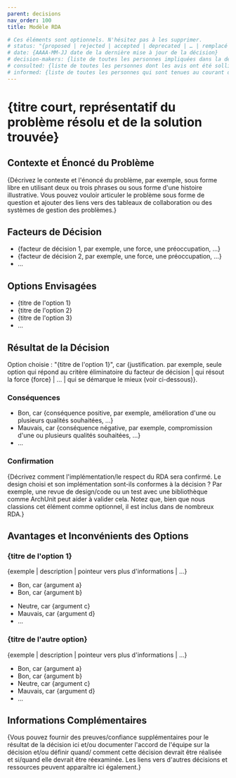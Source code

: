 ```yaml
---
parent: decisions
nav_order: 100
title: Modèle RDA

# Ces éléments sont optionnels. N'hésitez pas à les supprimer.
# status: "{proposed | rejected | accepted | deprecated | … | remplacé par RDA-0123"
# date: {AAAA-MM-JJ date de la dernière mise à jour de la décision}
# decision-makers: {liste de toutes les personnes impliquées dans la décision}
# consulted: {liste de toutes les personnes dont les avis ont été sollicités (généralement des experts en la matière) ; et avec lesquelles il y a une communication bidirectionnelle}
# informed: {liste de toutes les personnes qui sont tenues au courant de l'avancement ; et avec lesquelles il y a une communication unidirectionnelle}
---
```

<!-- nous devons désactiver MD025, car nous utilisons un titre différent "Modèle RDA" dans la page d'accueil (voir ci-dessus) que ce qui est prévu dans le modèle -->
<!-- markdownlint-disable-next-line MD025 -->
# {titre court, représentatif du problème résolu et de la solution trouvée}

## Contexte et Énoncé du Problème

{Décrivez le contexte et l'énoncé du problème, par exemple, sous forme libre en utilisant deux ou trois phrases ou sous forme d'une histoire illustrative. Vous pouvez vouloir articuler le problème sous forme de question et ajouter des liens vers des tableaux de collaboration ou des systèmes de gestion des problèmes.}

<!-- Cet élément est optionnel. N'hésitez pas à le supprimer. -->
## Facteurs de Décision

* {facteur de décision 1, par exemple, une force, une préoccupation, …}
* {facteur de décision 2, par exemple, une force, une préoccupation, …}
* … <!-- nombre de facteurs peut varier -->

## Options Envisagées

* {titre de l'option 1}
* {titre de l'option 2}
* {titre de l'option 3}
* … <!-- nombre d'options peut varier -->

## Résultat de la Décision

Option choisie : "{titre de l'option 1}", car {justification. par exemple, seule option qui répond au critère éliminatoire du facteur de décision | qui résout la force {force} | … | qui se démarque le mieux (voir ci-dessous)}.

<!-- Cet élément est optionnel. N'hésitez pas à le supprimer. -->
### Conséquences

* Bon, car {conséquence positive, par exemple, amélioration d'une ou plusieurs qualités souhaitées, …}
* Mauvais, car {conséquence négative, par exemple, compromission d'une ou plusieurs qualités souhaitées, …}
* … <!-- nombre de conséquences peut varier -->

<!-- Cet élément est optionnel. N'hésitez pas à le supprimer. -->
### Confirmation

{Décrivez comment l'implémentation/le respect du RDA sera confirmé. Le design choisi et son implémentation sont-ils conformes à la décision ? Par exemple, une revue de design/code ou un test avec une bibliothèque comme ArchUnit peut aider à valider cela. Notez que, bien que nous classions cet élément comme optionnel, il est inclus dans de nombreux RDA.}

<!-- Cet élément est optionnel. N'hésitez pas à le supprimer. -->
## Avantages et Inconvénients des Options

### {titre de l'option 1}

<!-- Cet élément est optionnel. N'hésitez pas à le supprimer. -->
{exemple | description | pointeur vers plus d'informations | …}

* Bon, car {argument a}
* Bon, car {argument b}
<!-- utilisez "neutre" si l'argument donné ne pèse ni pour le bon ni pour le mauvais côté -->
* Neutre, car {argument c}
* Mauvais, car {argument d}
* … <!-- nombre d'avantages et d'inconvénients peut varier -->

### {titre de l'autre option}

{exemple | description | pointeur vers plus d'informations | …}

* Bon, car {argument a}
* Bon, car {argument b}
* Neutre, car {argument c}
* Mauvais, car {argument d}
* …

<!-- Cet élément est optionnel. N'hésitez pas à le supprimer. -->
## Informations Complémentaires

{Vous pouvez fournir des preuves/confiance supplémentaires pour le résultat de la décision ici et/ou documenter l'accord de l'équipe sur la décision et/ou définir quand/ comment cette décision devrait être réalisée et si/quand elle devrait être réexaminée. Les liens vers d'autres décisions et ressources peuvent apparaître ici également.}
